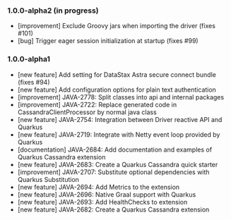 ### 1.0.0-alpha2 (in progress)

- [improvement] Exclude Groovy jars when importing the driver (fixes #101)
- [bug] Trigger eager session initialization at startup (fixes #99)

### 1.0.0-alpha1

- [new feature] Add setting for DataStax Astra secure connect bundle (fixes #94)
- [new feature] Add configuration options for plain text authentication
- [improvement] JAVA-2778: Split classes into api and internal packages
- [improvement] JAVA-2722: Replace generated code in CassandraClientProcessor by normal java class
- [new feature] JAVA-2754: Integration between Driver reactive API and Quarkus
- [new feature] JAVA-2719: Integrate with Netty event loop provided by Quarkus
- [documentation] JAVA-2684: Add documentation and examples of Quarkus Cassandra extension
- [new feature] JAVA-2683: Create a Quarkus Cassandra quick starter
- [improvement] JAVA-2707: Substitute optional dependencies with Quarkus Substitution
- [new feature] JAVA-2694: Add Metrics to the extension
- [new feature] JAVA-2696: Native Graal support with Quarkus
- [new feature] JAVA-2693: Add HealthChecks to extension
- [new feature] JAVA-2682: Create a Quarkus Cassandra extension

